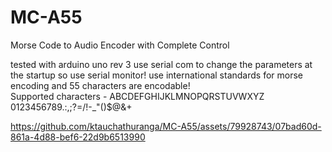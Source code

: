 # MC-A55
Morse Code to Audio Encoder with Complete Control

tested with arduino uno rev 3 use serial com to change the parameters at the startup so use serial monitor! use international standards for morse encoding and 55 characters are encodable!
<br>
Supported characters - ABCDEFGHIJKLMNOPQRSTUVWXYZ 0123456789.:,;?=/\!-_"()$@&+

https://github.com/ktauchathuranga/MC-A55/assets/79928743/07bad60d-861a-4d88-bef6-22d9b6513990

